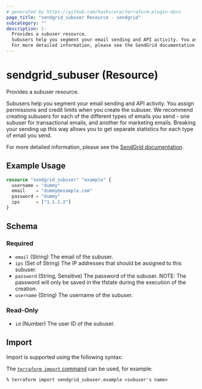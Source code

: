 ```yaml
---
# generated by https://github.com/hashicorp/terraform-plugin-docs
page_title: "sendgrid_subuser Resource - sendgrid"
subcategory: ""
description: |-
  Provides a subuser resource.
  Subusers help you segment your email sending and API activity. You assign permissions and credit limits when you create the subuser. We recommend creating subusers for each of the different types of emails you send - one subuser for transactional emails, and another for marketing emails. Breaking your sending up this way allows you to get separate statistics for each type of email you send.
  For more detailed information, please see the SendGrid documentation https://docs.sendgrid.com/ui/account-and-settings/api-keys.
---
```


# sendgrid_subuser (Resource)

Provides a subuser resource.

Subusers help you segment your email sending and API activity. You assign permissions and credit limits when you create the subuser. We recommend creating subusers for each of the different types of emails you send - one subuser for transactional emails, and another for marketing emails. Breaking your sending up this way allows you to get separate statistics for each type of email you send.

For more detailed information, please see the [SendGrid documentation](https://docs.sendgrid.com/ui/account-and-settings/api-keys).

## Example Usage

```terraform
resource "sendgrid_subuser" "example" {
  username = "dummy"
  email    = "dummy@example.com"
  password = "dummy"
  ips      = ["1.1.1.2"]
}
```

<!-- schema generated by tfplugindocs -->
## Schema

### Required

- `email` (String) The email of the subuser.
- `ips` (Set of String) The IP addresses that should be assigned to this subuser.
- `password` (String, Sensitive) The password of the subuser. NOTE: The password will only be saved in the tfstate during the execution of the creation.
- `username` (String) The username of the subuser.

### Read-Only

- `id` (Number) The user ID of the subuser.

## Import

Import is supported using the following syntax:

The [`terraform import` command](https://developer.hashicorp.com/terraform/cli/commands/import) can be used, for example:

```shell
% terraform import sendgrid_subuser.example <subuser's name>
```

